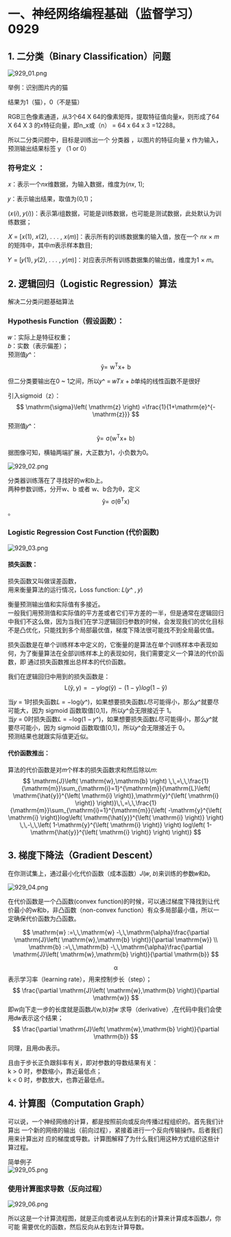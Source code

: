 # 一、神经网络编程基础（监督学习）0929

## 1. 二分类（Binary Classification）问题

![929_01.png](attachment:929_01.png)

举例：识别图片内的猫

结果为1（猫），0（不是猫）

RGB三色像素通道，从3个64 X 64的像素矩阵，提取特征值向量x，则形成了64 X 64 X 3 的x特征向量，即n_x或（n） = 64 x 64 x 3 =12288。

所以二分类问题中，目标是训练出一个 分类器 ，以图片的特征向量 x 作为输入，预测输出结果标签 y （1 or 0）

### 符号定义 ：
𝑥：表示一个𝑛𝑥维数据，为输入数据，维度为(𝑛𝑥, 1);  
  
𝑦：表示输出结果，取值为(0,1)；  
  
(𝑥(𝑖), 𝑦(𝑖))：表示第𝑖组数据，可能是训练数据，也可能是测试数据，此处默认为训练数据；  

𝑋 = [𝑥(1), 𝑥(2), . . . , 𝑥(𝑚)]：表示所有的训练数据集的输入值，放在一个 𝑛𝑥 × 𝑚的矩阵中，其中𝑚表示样本数目;  
  
𝑌 = [𝑦(1), 𝑦(2), . . . , 𝑦(𝑚)]：对应表示所有训练数据集的输出值，维度为1 × 𝑚。

## 2. 逻辑回归（Logistic Regression）算法

解决二分类问题基础算法

### Hypothesis Function（假设函数）：

𝑤：实际上是特征权重；  
𝑏：实数（表示偏差）；  
预测值𝑦^： 
$$
\mathrm{\hat{y}} =\,\,\mathrm{w}^{\mathrm{T}}\mathrm{x} +\,\,\mathrm{b}
$$

但二分类要输出在0 ~ 1之间，所以𝑦^ = 𝑤𝑇𝑥 + 𝑏单纯的线性函数不是很好

引入sigmoid（z）：  
$$
\mathrm{\sigma}\left( \mathrm{z} \right) =\frac{1}{1+\mathrm{e}^{-\mathrm{z}}}
$$
预测值𝑦^： 
$$
\mathrm{\hat{y}} =\,\,\mathrm{\sigma}\left( \mathrm{w}^{\mathrm{T}}\mathrm{x} +\,\,\mathrm{b} \right) 
$$

据图像可知，横轴两端扩展，大正数为1，小负数为0。  

![929_02.png](attachment:929_02.png)

分类器训练落在了寻找好的w和b上。  
两种参数训练，分开w、b 或者 w、b合为θ，定义
$$
\mathrm{\hat{y}} =\,\,\mathrm{\sigma}\left( \mathrm{\theta}^{\mathrm{T}}\mathrm{x} \right) 
$$
。

### Logistic Regression Cost Function  (代价函数)

![929_03.png](attachment:929_03.png)

#### 损失函数：
损失函数又叫做误差函数，  
用来衡量算法的运行情况，Loss function:  𝐿(𝑦^ , 𝑦)  
  
衡量预测输出值和实际值有多接近。  
一般我们用预测值和实际值的平方差或者它们平方差的一半，但是通常在逻辑回归中我们不这么做，因为当我们在学习逻辑回归参数的时候，会发现我们的优化目标不是凸优化，只能找到多个局部最优值，梯度下降法很可能找不到全局最优值。  
  
损失函数是在单个训练样本中定义的，它衡量的是算法在单个训练样本中表现如何，为了衡量算法在全部训练样本上的表现如何，我们需要定义一个算法的代价函数，即  通过损失函数推出总样本的代价函数。

我们在逻辑回归中用到的损失函数是：
$$
\mathrm{L}\left( \mathrm{\hat{y}},\mathrm{y} \right) \,\,=\,\,-\mathrm{y}log\left( \mathrm{\hat{y}} \right) \,\,-\,\,\left( 1-\mathrm{y} \right) log\left( 1-\mathrm{\hat{y}} \right) 
$$


当𝑦 = 1时损失函数𝐿 = −log(𝑦^)，如果想要损失函数𝐿尽可能得小，那么𝑦^就要尽可能大，因为 sigmoid 函数取值[0,1]，所以𝑦^会无限接近于 1。  
当𝑦 = 0时损失函数𝐿 = −log(1 − 𝑦^)，如果想要损失函数𝐿尽可能得小，那么𝑦^就要尽可能小，因为 sigmoid 函数取值[0,1]，所以𝑦^会无限接近于 0。  
预测结果也就跟实际值更近似。

#### 代价函数推出：

算法的代价函数是对𝑚个样本的损失函数求和然后除以𝑚:
$$
\mathrm{J}\left( \mathrm{w},\mathrm{b} \right) \,\,=\,\,\frac{1}{\mathrm{m}}\sum_{\mathrm{i}=1}^{\mathrm{m}}{\mathrm{L}\left( \mathrm{\hat{y}}^{\left( \mathrm{i} \right)},\mathrm{y}^{\left( \mathrm{i} \right)} \right)}\,\,=\,\,\frac{1}{\mathrm{m}}\sum_{\mathrm{i}=1}^{\mathrm{m}}{\left( -\mathrm{y}^{\left( \mathrm{i} \right)}log\left( \mathrm{\hat{y}}^{\left( \mathrm{i} \right)} \right) \,\,-\,\,\left( 1-\mathrm{y}^{\left( \mathrm{i} \right)} \right) log\left( 1-\mathrm{\hat{y}}^{\left( \mathrm{i} \right)} \right) \right)}
$$


## 3. 梯度下降法（Gradient Descent）

在你测试集上，通过最小化代价函数（成本函数）𝐽(𝑤, 𝑏)来训练的参数𝑤和𝑏。

![929_04.png](attachment:929_04.png)

在代价函数是一个凸函数(convex function)的时候，可以通过梯度下降找到让代价最小的w和b，非凸函数（non-convex function）有众多局部最小值，所以一定确保代价函数为凸函数。

$$
\mathrm{w} :=\,\,\mathrm{w} -\,\,\mathrm{\alpha}\frac{\partial \mathrm{J}\left( \mathrm{w},\mathrm{b} \right)}{\partial \mathrm{w}}
\\
\mathrm{b} :=\,\,\mathrm{b} -\,\,\mathrm{\alpha}\frac{\partial \mathrm{J}\left( \mathrm{w},\mathrm{b} \right)}{\partial \mathrm{b}}
$$


$$
\mathrm{\alpha}
$$
表示学习率（learning rate），用来控制步长（step）；  
$$
\frac{\partial \mathrm{J}\left( \mathrm{w},\mathrm{b} \right)}{\partial \mathrm{w}}
$$
即w向下走一步的长度就是函数𝐽(w,b)对𝑤 求导（derivative）,在代码中我们会使用𝑑𝑤表示这个结果；  
$$
\frac{\partial \mathrm{J}\left( \mathrm{w},\mathrm{b} \right)}{\partial \mathrm{b}}
$$
同理，且用db表示。

  
且由于步长正负跟斜率有关，即对参数的导数结果有关：  
k > 0 时，参数缩小，靠近最低点；  
k < 0 时，参数放大，也靠近最低点。

## 4. 计算图（Computation Graph）

可以说，一个神经网络的计算，都是按照前向或反向传播过程组织的。首先我们计算出
一个新的网络的输出（前向过程），紧接着进行一个反向传输操作。后者我们用来计算出对
应的梯度或导数。计算图解释了为什么我们用这种方式组织这些计算过程。

简单例子  
![929_05.png](attachment:929_05.png)

### 使用计算图求导数（反向过程）

![929_06.png](attachment:929_06.png)

所以这是一个计算流程图，就是正向或者说从左到右的计算来计算成本函数𝐽，你可能
需要优化的函数，然后反向从右到左计算导数。
